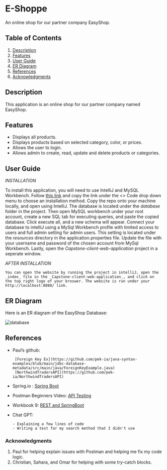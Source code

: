 
# E-Shoppe

  An online shop for our partner company EasyShop.

## Table of Contents

1. [Description](#Description)
2. [Features](#features)
3. [User Guide](#UserGuide)
4. [ER Diagram](#ERDiagram)
5. [References](#References)
6. [Acknowledgments](#Ackknowledgments)


## Description

   This application is an online shop for our partner company named EasyShop.
   

## Features

  - Displays all products.
  - Displays products based on selected category, color, or prices.
  - Allows the user to login.
  - Allows admin to create, read, update and delete products or categories.


## User Guide

  _INSTALLATION_
    
  To install this application, you will need to use IntelliJ and MySQL Workbench. Follow [this link](https://github.com/ScripttKitty/E-Shoppe) and copy the link under the <> Code drop down menu
    to choose an installation method. Copy the repo onto your machine locally, and open using IntelliJ. 
    The database is located under the *database* folder in the project. Then open MySQL workbench under your root account, create a new SQL tab for executing queries, and paste the copied database. Click 
    execute all, and a new schema will appear.
    Connect your database to intelliJ using a MySql Workbench profile with limited access to users and full admin setting for admin users. This setting is located under the *resources* directory in the 
    application.properties file. Update the file with your username and password of the chosen account from MySql Workbench.
    Lastly, open the *Capstone-client-web-application* project in a seperate window.
    
    
  _AFTER INSTALLATION_
  
    You can open the website by running the project in intelliJ, open the _index_ file in the _Capstone-client-web-application_, and click on the top right logo of your broswer. The website is run under your       http://localhost:8080/ link.



## ER Diagram

  Here is an ER diagram of the EasyShop Database:
  
  ![database](https://github.com/ScripttKitty/E-Shoppe/assets/89672262/f219735d-8fab-421e-90bf-5203616ad1b8)





## References

 
 - Paul’s github:
   
        [Foreign Key Ex](https://github.com/pek-ia/java-syntax-examples/blob/main/jdbc-database-metadata/src/main/java/ForeignKeyExample.java)
        [NorthwindTradersAPI](https://github.com/pek-ia/NorthwindTradersAPI)
   
 - Spring.io : [Spring Boot](https://spring.io/projects/spring-boot/#learn)
  
 - Postman Beginners Video: [API Testing](https://www.youtube.com/watch?v=VywxIQ2ZXw4) 
  
 - Workbook 9: [REST and SpringBoot](https://app.schoology.com/course/6948302025/materials/gp/6948302730)
  
 - Chat GPT: 
  
       - Explaining a few lines of code 
       - Writing a test for my search method that I didn't use



### Acknowledgments

1. Paul for helping explain issues with Postman and helping me fix my code logic.
2. Christian, Sahara, and Omar for helping with some try-catch blocks.


 




